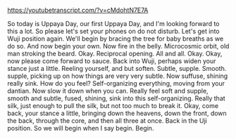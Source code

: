 https://youtubetranscript.com/?v=cMdohtN7E7A

 So today is Uppaya Day, our first Uppaya Day, and I'm looking forward to this a lot. So please let's set your phones on do not disturb. Let's get into Wuji position again. We'll begin by bracing the tree for baby breaths as we do so. And now begin your own. Now fire in the belly. Microcosmic orbit, old man stroking the beard. Okay. Reciprocal opening. All and all. Okay. Okay, now please come forward to sauce. Back into Wuji, perhaps widen your stance just a little. Reeling yourself, and but soften. Subtle, supple. Smooth. supple, picking up on how things are very very subtle. Now suffuse, shining really sink. How do you feel? Self-organizing everything, moving from your dantian. Now slow it down when you can. Really feel soft and supple, smooth and subtle, fused, shining, sink into this self-organizing. Really that silk, just enough to pull the silk, but not too much to break it. Okay, come back, your stance a little, bringing down the heavens, down the front, down the back, through the core, and then all three at once. Back in the Uji position. So we will begin when I say begin. Begin.